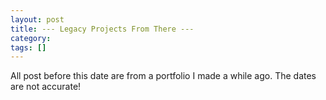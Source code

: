 ```yaml
---
layout: post
title: --- Legacy Projects From There ---
category:
tags: []
---
```

All post before this date are from a portfolio I made a while ago. The dates are not accurate!